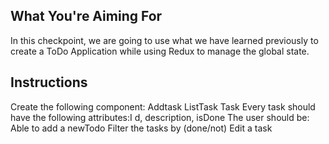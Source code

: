 ## What You're Aiming For

In this checkpoint, we are going to use what we have learned previously to create a ToDo Application while using Redux to manage the global state.

## Instructions

Create the following component:
Addtask
ListTask
Task
Every task should have the following attributes:I d, description, isDone
The user should be:
Able to add a newTodo
Filter the tasks by (done/not)
Edit a task
